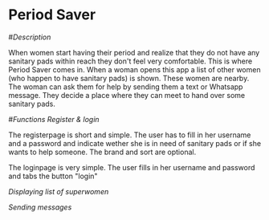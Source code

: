# Period Saver 

#<i>Description</i>
<p>When women start having their period and realize that they do not have any sanitary pads within reach they don't feel very comfortable. This is where Period Saver comes in. When a woman opens this app a list of other women (who happen to have sanitary pads) is shown. These women are nearby. The woman can ask them for help by sending them a text or Whatsapp message. They decide a place where they can meet to hand over some sanitary pads. </p>   

#<i>Functions</i>
<i>Register & login</i>
<p>The registerpage is short and simple. The user has to fill in her username and a password and indicate wether she is in need of sanitary pads or if she wants to help someone. The brand and sort are optional.</p>
<p>The loginpage is very simple. The user fills in her username and password and tabs the button "login"</p>

<i>Displaying list of superwomen</i>
<p></p>

<i>Sending messages</i>
<p></p>
